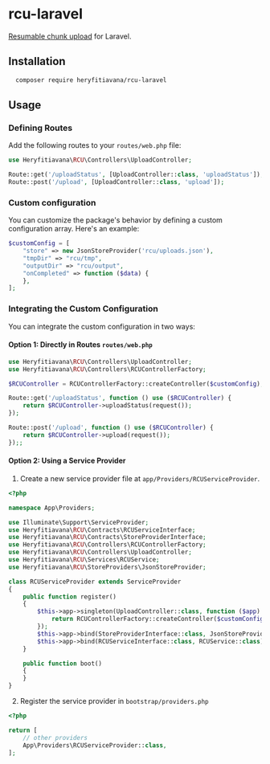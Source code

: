 # rcu-laravel
[Resumable chunk upload](https://github.com/heryfitiavana22/resumable-chunk-upload) for Laravel.

## Installation


```bash
  composer require heryfitiavana/rcu-laravel
```

## Usage

### Defining Routes
Add the following routes to your `routes/web.php` file:

```php
use Heryfitiavana\RCU\Controllers\UploadController;

Route::get('/uploadStatus', [UploadController::class, 'uploadStatus']);
Route::post('/upload', [UploadController::class, 'upload']);

```

### Custom configuration
You can customize the package's behavior by defining a custom configuration array. Here's an example:

```php
$customConfig = [
    "store" => new JsonStoreProvider('rcu/uploads.json'),
    "tmpDir" => "rcu/tmp",
    "outputDir" => "rcu/output",
    "onCompleted" => function ($data) {
    },
];
```
### Integrating the Custom Configuration
You can integrate the custom configuration in two ways:

#### Option 1: Directly in Routes `routes/web.php`

```php
use Heryfitiavana\RCU\Controllers\UploadController;
use Heryfitiavana\RCU\Controllers\RCUControllerFactory;

$RCUController = RCUControllerFactory::createController($customConfig);

Route::get('/uploadStatus', function () use ($RCUController) {
    return $RCUController->uploadStatus(request());
});

Route::post('/upload', function () use ($RCUController) {
    return $RCUController->upload(request());
});;

```

#### Option 2: Using a Service Provider
1. Create a new service provider file at `app/Providers/RCUServiceProvider`.

```php
<?php

namespace App\Providers;

use Illuminate\Support\ServiceProvider;
use Heryfitiavana\RCU\Contracts\RCUServiceInterface;
use Heryfitiavana\RCU\Contracts\StoreProviderInterface;
use Heryfitiavana\RCU\Controllers\RCUControllerFactory;
use Heryfitiavana\RCU\Controllers\UploadController;
use Heryfitiavana\RCU\Services\RCUService;
use Heryfitiavana\RCU\StoreProviders\JsonStoreProvider;

class RCUServiceProvider extends ServiceProvider
{
    public function register()
    {
        $this->app->singleton(UploadController::class, function ($app) {    
            return RCUControllerFactory::createController($customConfig);
        });
        $this->app->bind(StoreProviderInterface::class, JsonStoreProvider::class);
        $this->app->bind(RCUServiceInterface::class, RCUService::class);
    }

    public function boot()
    {
    }
}
```

2. Register the service provider in `bootstrap/providers.php`
```php
<?php

return [
    // other providers
    App\Providers\RCUServiceProvider::class,
];
```


